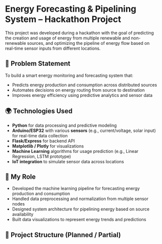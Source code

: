 # Energy Forecasting & Pipelining System – Hackathon Project

This project was developed during a hackathon with the goal of predicting the creation and usage of energy from multiple renewable and non-renewable sources, and optimizing the pipeline of energy flow based on real-time sensor inputs from different locations.

## 🔧 Problem Statement

To build a smart energy monitoring and forecasting system that:
- Predicts energy production and consumption across distributed sources
- Automates decisions on energy routing from source to destination
- Improves energy efficiency using predictive analytics and sensor data

## 🌍 Technologies Used
- **Python** for data processing and predictive modeling
- **Arduino/ESP32** with various **sensors** (e.g., current/voltage, solar input) for real-time data collection
- **Flask/Express** for backend API
- **Matplotlib / Plotly** for visualizations
- **Machine Learning** algorithms for usage prediction (e.g., Linear Regression, LSTM prototype)
- **IoT integration** to simulate sensor data across locations

## 🚀 My Role
- Developed the machine learning pipeline for forecasting energy production and consumption
- Handled data preprocessing and normalization from multiple sensor nodes
- Designed system architecture for pipelining energy based on source availability
- Built data visualizations to represent energy trends and predictions

## 📂 Project Structure (Planned / Partial)
